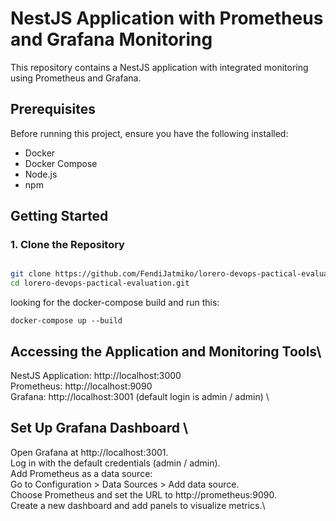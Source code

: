# NestJS Application with Prometheus and Grafana Monitoring

This repository contains a NestJS application with integrated monitoring using Prometheus and Grafana.

## Prerequisites

Before running this project, ensure you have the following installed:

- Docker
- Docker Compose
- Node.js
- npm

## Getting Started

### 1. Clone the Repository

```sh

git clone https://github.com/FendiJatmiko/lorero-devops-pactical-evaluation.git
cd lorero-devops-pactical-evaluation.git
```
looking for the docker-compose build and run this: 
```
docker-compose up --build
```

## Accessing the Application and Monitoring Tools\
   NestJS Application: http://localhost:3000\
   Prometheus: http://localhost:9090\
   Grafana: http://localhost:3001 (default login is admin / admin) \

## Set Up Grafana Dashboard \
   Open Grafana at http://localhost:3001. \
   Log in with the default credentials (admin / admin). \
   Add Prometheus as a data source: \
   Go to Configuration > Data Sources > Add data source. \
   Choose Prometheus and set the URL to http://prometheus:9090. \
   Create a new dashboard and add panels to visualize metrics.\

